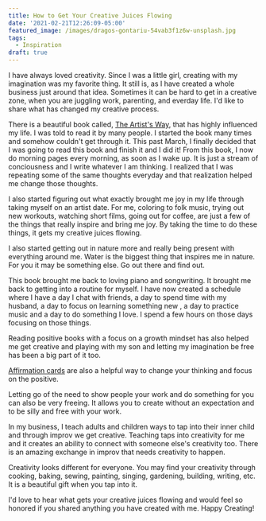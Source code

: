 ```yaml
---
title: How to Get Your Creative Juices Flowing
date: '2021-02-21T12:26:09-05:00'
featured_image: /images/dragos-gontariu-54vab3f1z6w-unsplash.jpg
tags:
  - Inspiration
draft: true
---
```

I have always loved creativity. Since I was a little girl, creating with my imagination was my favorite thing. It still is, as I have created a whole business just around that idea. Sometimes it can be hard to get in a creative zone, when you are juggling work, parenting, and everday life. I'd like to share what has changed my creative process.

There is a beautiful book called, [The Artist's Way](https://amzn.to/3ukjRgU), that has highly influenced my life. I was told to read it by many people. I started the book many times and somehow couldn't get through it. This past March, I finally decided that I was going to read this book and finish it and I did it! From this book, I now do morning pages every morning, as soon as I wake up. It is just a stream of conciousness and I write whatever I am thinking. I realized that I was repeating some of the same thoughts everyday and that realization helped me change those thoughts.

I also started figuring out what exactly brought me joy in my life through taking myself on an artist date. For me, coloring to folk music, trying out new workouts, watching short films, going out for coffee, are just a few of the things that really inspire and bring me joy. By taking the time to do these things, it gets my creative juices flowing.

I also started getting out in nature more and really being present with everything around me. Water is the biggest thing that inspires me in nature. For you it may be something else. Go out there and find out.

This book brought me back to loving piano and songwriting. It brought me back to getting into a routine for myself. I have now created a schedule where I have a day I chat with friends, a day to spend time with my husband, a day to focus on learning something new , a day to practice music and a day to do something I love. I spend a few hours on those days focusing on those things.

Reading positive books with a focus on a growth mindset has also helped me get creative and playing with my son and letting my imagination be free has been a big part of it too. 

[Affirmation cards](https://amzn.to/3dvTgaA) are also a helpful way to change your thinking and focus on the positive.

Letting go of the need to show people your work and do something for you can also be very freeing. It allows you to create without an expectation and to be silly and free with your work.

In my business, I teach adults and children ways to tap into their inner child and through improv we get creative. Teaching taps into creativity for me and it creates an ability to connect with someone else's creativity too. There is an amazing exchange in improv that needs creativity to happen.

Creativity looks different for everyone. You may find your creativity through cooking, baking, sewing, painting, singing, gardening, building, writing, etc. It is a beautiful gift when you tap into it.

I'd love to hear what gets your creative juices flowing and would feel so honored if you shared anything you have created with me. Happy Creating!
